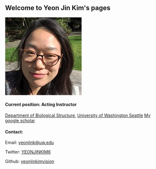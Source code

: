## Welcome to Yeon Jin Kim's pages



![Yeon Jin Kim, Ph.D.](https://github.com/yeonjinkimvision/yeonjinkim.github.io/raw/master/yjk.jpg)
#### Current position: Acting Instructor
[Department of Biological Structure](https://depts.washington.edu/biostr/home),
[University of Washington Seattle](https://www.washington.edu/)
[My google scholar](https://scholar.google.ca/citations?user=D4w2Jbec7IMC&hl=en)


#### Contact:
Email: [yeonjink@uw.edu](yeonjink@uw.edu)

Twitter: [YEONJINKIM6](https://twitter.com/YEONJINKIM6)

Github: [yeonjinkimvision](https://github.com/yeonjinkimvision)
